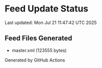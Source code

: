 # Feed Update Status
Last updated: Mon Jul 21 11:47:42 UTC 2025

## Feed Files Generated
- master.xml (123555 bytes)

Generated by GitHub Actions

